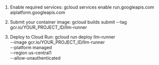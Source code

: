 1. Enable required services:
   gcloud services enable run.googleapis.com aiplatform.googleapis.com

2. Submit your container image:
   gcloud builds submit --tag gcr.io/YOUR_PROJECT_ID/llm-runner

3. Deploy to Cloud Run:
   gcloud run deploy llm-runner \
     --image gcr.io/YOUR_PROJECT_ID/llm-runner \
     --platform managed \
     --region us-central1 \
     --allow-unauthenticated